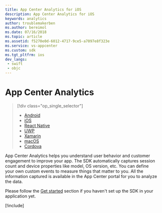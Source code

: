 ```yaml
---
title: App Center Analytics for iOS
description: App Center Analytics for iOS
keywords: analytics
author: troublemakerben
ms.author: bereimol
ms.date: 07/16/2018
ms.topic: article
ms.assetid: f5270e0d-6012-4717-9ce5-a7097e8f323e
ms.service: vs-appcenter
ms.custom: sdk
ms.tgt_pltfrm: ios
dev_langs:  
 - swift
 - objc
---
```


# App Center Analytics

> [!div  class="op_single_selector"]
> * [Android](android.md)
> * [iOS](ios.md)
> * [React Native](react-native.md)
> * [UWP](uwp.md)
> * [Xamarin](xamarin.md)
> * [macOS](macos.md)
> * [Cordova](cordova.md)

App Center Analytics helps you understand user behavior and customer engagement to improve your app. The SDK automatically captures session count and device properties like model, OS version, etc. You can define your own custom events to measure things that matter to you. All the information captured is available in the App Center portal for you to analyze the data.

Please follow the [Get started](~/sdk/getting-started/ios.md) section if you haven't set up the SDK in your application yet.

[!include[](apple-common-methods.md)]
